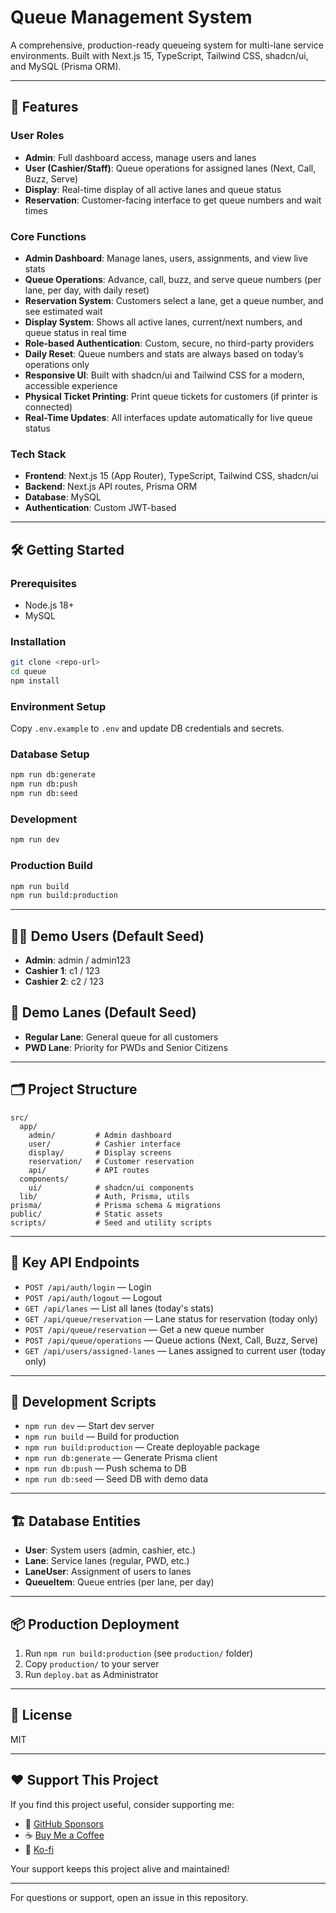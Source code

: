 # Queue Management System

A comprehensive, production-ready queueing system for multi-lane service environments. Built with Next.js 15, TypeScript, Tailwind CSS, shadcn/ui, and MySQL (Prisma ORM).

---

## 🚀 Features

### User Roles
- **Admin**: Full dashboard access, manage users and lanes
- **User (Cashier/Staff)**: Queue operations for assigned lanes (Next, Call, Buzz, Serve)
- **Display**: Real-time display of all active lanes and queue status
- **Reservation**: Customer-facing interface to get queue numbers and wait times

### Core Functions
- **Admin Dashboard**: Manage lanes, users, assignments, and view live stats
- **Queue Operations**: Advance, call, buzz, and serve queue numbers (per lane, per day, with daily reset)
- **Reservation System**: Customers select a lane, get a queue number, and see estimated wait
- **Display System**: Shows all active lanes, current/next numbers, and queue status in real time
- **Role-based Authentication**: Custom, secure, no third-party providers
- **Daily Reset**: Queue numbers and stats are always based on today’s operations only
- **Responsive UI**: Built with shadcn/ui and Tailwind CSS for a modern, accessible experience
- **Physical Ticket Printing**: Print queue tickets for customers (if printer is connected)
- **Real-Time Updates**: All interfaces update automatically for live queue status

### Tech Stack
- **Frontend**: Next.js 15 (App Router), TypeScript, Tailwind CSS, shadcn/ui
- **Backend**: Next.js API routes, Prisma ORM
- **Database**: MySQL
- **Authentication**: Custom JWT-based

---

## 🛠️ Getting Started

### Prerequisites
- Node.js 18+
- MySQL

### Installation
```bash
git clone <repo-url>
cd queue
npm install
```

### Environment Setup
Copy `.env.example` to `.env` and update DB credentials and secrets.

### Database Setup
```bash
npm run db:generate
npm run db:push
npm run db:seed
```

### Development
```bash
npm run dev
```

### Production Build
```bash
npm run build
npm run build:production
```

---

## 🧑‍💻 Demo Users (Default Seed)
- **Admin**: admin / admin123
- **Cashier 1**: c1 / 123
- **Cashier 2**: c2 / 123

## 🏢 Demo Lanes (Default Seed)
- **Regular Lane**: General queue for all customers
- **PWD Lane**: Priority for PWDs and Senior Citizens

---

## 🗂️ Project Structure
```
src/
  app/
    admin/         # Admin dashboard
    user/          # Cashier interface
    display/       # Display screens
    reservation/   # Customer reservation
    api/           # API routes
  components/
    ui/            # shadcn/ui components
  lib/             # Auth, Prisma, utils
prisma/            # Prisma schema & migrations
public/            # Static assets
scripts/           # Seed and utility scripts
```

---

## 🔗 Key API Endpoints
- `POST /api/auth/login` — Login
- `POST /api/auth/logout` — Logout
- `GET /api/lanes` — List all lanes (today's stats)
- `GET /api/queue/reservation` — Lane status for reservation (today only)
- `POST /api/queue/reservation` — Get a new queue number
- `POST /api/queue/operations` — Queue actions (Next, Call, Buzz, Serve)
- `GET /api/users/assigned-lanes` — Lanes assigned to current user (today only)

---

## 📝 Development Scripts
- `npm run dev` — Start dev server
- `npm run build` — Build for production
- `npm run build:production` — Create deployable package
- `npm run db:generate` — Generate Prisma client
- `npm run db:push` — Push schema to DB
- `npm run db:seed` — Seed DB with demo data

---

## 🏗️ Database Entities
- **User**: System users (admin, cashier, etc.)
- **Lane**: Service lanes (regular, PWD, etc.)
- **LaneUser**: Assignment of users to lanes
- **QueueItem**: Queue entries (per lane, per day)

---

## 📦 Production Deployment
1. Run `npm run build:production` (see `production/` folder)
2. Copy `production/` to your server
3. Run `deploy.bat` as Administrator

---

## 📄 License
MIT

---

## ❤️ Support This Project

If you find this project useful, consider supporting me:

- 💖 [GitHub Sponsors](https://github.com/sponsors/kmredosendo)
- ☕ [Buy Me a Coffee](https://buymeacoffee.com/kmredosendo)
- 🎁 [Ko-fi](https://ko-fi.com/kmredosendo)

Your support keeps this project alive and maintained!

---

For questions or support, open an issue in this repository.
